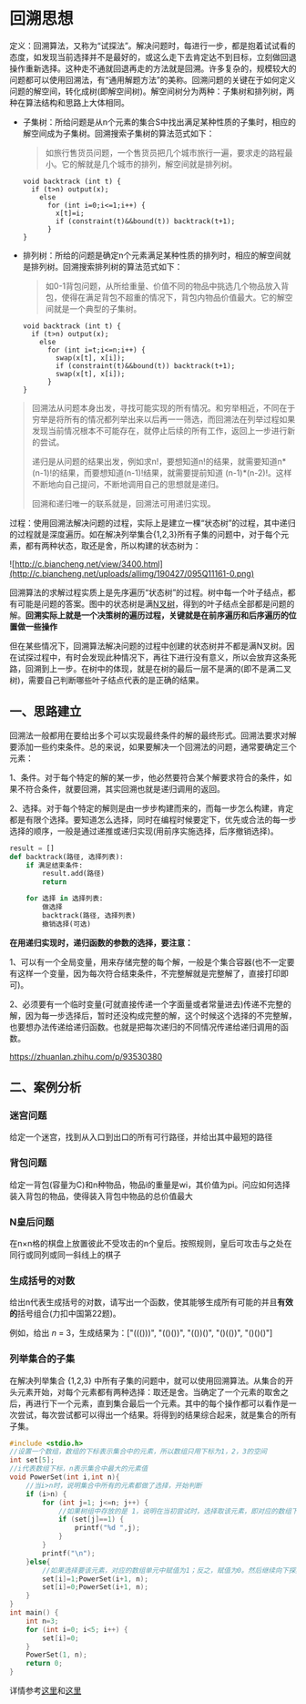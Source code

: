 # 回溯思想

定义：回溯算法，又称为“试探法”。解决问题时，每进行一步，都是抱着试试看的态度，如发现当前选择并不是最好的，或这么走下去肯定达不到目标，立刻做回退操作重新选择。这种走不通就回退再走的方法就是回溯。许多复杂的，规模较大的问题都可以使用回溯法，有“通用解题方法”的美称。回溯问题的关键在于如何定义问题的解空间，转化成树(即解空间树)。解空间树分为两种：子集树和排列树，两种在算法结构和思路上大体相同。

+ 子集树：所给问题是从n个元素的集合S中找出满足某种性质的子集时，相应的解空间成为子集树。回溯搜索子集树的算法范式如下：

  > 如旅行售货员问题，一个售货员把几个城市旅行一遍，要求走的路程最小。它的解就是几个城市的排列，解空间就是排列树。

  ```
  void backtrack (int t) {  
    if (t>n) output(x);  
      else  
        for (int i=0;i<=1;i++) {  
          x[t]=i;  
          if (constraint(t)&&bound(t)) backtrack(t+1);  
        }  
  }
  ```
  
+ 排列树：所给的问题是确定n个元素满足某种性质的排列时，相应的解空间就是排列树。回溯搜索排列树的算法范式如下：

  > 如0-1背包问题，从所给重量、价值不同的物品中挑选几个物品放入背包，使得在满足背包不超重的情况下，背包内物品价值最大。它的解空间就是一个典型的子集树。

  ```
  void backtrack (int t) {  
    if (t>n) output(x);  
      else  
        for (int i=t;i<=n;i++) {  
          swap(x[t], x[i]);  
          if (constraint(t)&&bound(t)) backtrack(t+1);  
          swap(x[t], x[i]);  
        }  
  }
  ```

> 回溯法从问题本身出发，寻找可能实现的所有情况。和穷举相近，不同在于穷举是将所有的情况都列举出来以后再一一筛选，而回溯法在列举过程如果发现当前情况根本不可能存在，就停止后续的所有工作，返回上一步进行新的尝试。
>
> 递归是从问题的结果出发，例如求n!，要想知道n!的结果，就需要知道n\*(n-1)!的结果，而要想知道(n-1)!结果，就需要提前知道 (n-1)\*(n-2)!。这样不断地向自己提问，不断地调用自己的思想就是递归。
>
> 回溯和递归唯一的联系就是，回溯法可用递归实现。

过程：使用回溯法解决问题的过程，实际上是建立一棵“状态树”的过程，其中递归的过程就是深度遍历。如在解决列举集合{1,2,3}所有子集的问题中，对于每个元素，都有两种状态，取还是舍，所以构建的状态树为：

![http://c.biancheng.net/view/3400.html](http://c.biancheng.net/uploads/allimg/190427/095Q11161-0.png)

回溯算法的求解过程实质上是先序遍历“状态树”的过程。树中每一个叶子结点，都有可能是问题的答案。图中的状态树是满[N叉树](http://c.biancheng.net/view/3384.html)，得到的叶子结点全部都是问题的解。**回溯实际上就是一个决策树的遍历过程，关键就是在前序遍历和后序遍历的位置做一些操作**

但在某些情况下，回溯算法解决问题的过程中创建的状态树并不都是满N叉树。因在试探过程中，有时会发现此种情况下，再往下进行没有意义，所以会放弃这条死路，回溯到上一步。在树中的体现，就是在树的最后一层不是满的(即不是满二叉树)，需要自己判断哪些叶子结点代表的是正确的结果。

## 一、思路建立

回溯法一般都用在要给出多个可以实现最终条件的解的最终形式。回溯法要求对解要添加一些约束条件。总的来说，如果要解决一个回溯法的问题，通常要确定三个元素：

1、条件。对于每个特定的解的某一步，他必然要符合某个解要求符合的条件，如果不符合条件，就要回溯，其实回溯也就是递归调用的返回。

2、选择。对于每个特定的解则是由一步步构建而来的，而每一步怎么构建，肯定都是有限个选择。要知道怎么选择，同时在编程时候要定下，优先或合法的每一步选择的顺序，一般是通过递推或递归实现(用前序实施选择，后序撤销选择)。

```python
result = []
def backtrack(路径, 选择列表):
    if 满足结束条件:
        result.add(路径)
        return

    for 选择 in 选择列表:
        做选择
        backtrack(路径, 选择列表)
        撤销选择(可选)
```

**在用递归实现时，递归函数的参数的选择，要注意：**

1、可以有一个全局变量，用来存储完整的每个解，一般是个集合容器(也不一定要有这样一个变量，因为每次符合结束条件，不完整解就是完整解了，直接打印即可)。

2、必须要有一个临时变量(可就直接传递一个字面量或者常量进去)传递不完整的解，因为每一步选择后，暂时还没构成完整的解，这个时候这个选择的不完整解，也要想办法传递给递归函数。也就是把每次递归的不同情况传递给递归调用的函数。

https://zhuanlan.zhihu.com/p/93530380

## 二、案例分析

### 迷宫问题

给定一个迷宫，找到从入口到出口的所有可行路径，并给出其中最短的路径

### 背包问题

给定一背包(容量为C)和n种物品，物品i的重量是wi，其价值为pi。问应如何选择装入背包的物品，使得装入背包中物品的总价值最大

### N皇后问题

在n×n格的棋盘上放置彼此不受攻击的n个皇后。按照规则，皇后可攻击与之处在同行或同列或同一斜线上的棋子

### 生成括号的对数

给出n代表生成括号的对数，请写出一个函数，使其能够生成所有可能的并且**有效的**括号组合(力扣中国第22题)。

例如，给出 *n* = 3，生成结果为：["((()))", "(()())", "(())()", "()(())", "()()()"]

### 列举集合的子集

在解决列举集合 {1,2,3} 中所有子集的问题中，就可以使用回溯算法。从集合的开头元素开始，对每个元素都有两种选择：取还是舍。当确定了一个元素的取舍之后，再进行下一个元素，直到集合最后一个元素。其中的每个操作都可以看作是一次尝试，每次尝试都可以得出一个结果。将得到的结果综合起来，就是集合的所有子集。

```c
#include <stdio.h>
//设置一个数组，数组的下标表示集合中的元素，所以数组只用下标为1，2，3的空间
int set[5];
//i代表数组下标，n表示集合中最大的元素值
void PowerSet(int i,int n){
    //当i>n时，说明集合中所有的元素都做了选择，开始判断
    if (i>n) {
        for (int j=1; j<=n; j++) {
            //如果树组中存放的是 1，说明在当初尝试时，选择取该元素，即对应的数组下标，所以，可以输出
            if (set[j]==1) {
                printf("%d ",j);
            }
        }
        printf("\n");
    }else{
        //如果选择要该元素，对应的数组单元中赋值为1；反之，赋值为0。然后继续向下探索
        set[i]=1;PowerSet(i+1, n);
        set[i]=0;PowerSet(i+1, n);
    }
}
int main() {
    int n=3;
    for (int i=0; i<5; i++) {
        set[i]=0;
    }
    PowerSet(1, n);
    return 0;
}
```

详情参考[这里](https://zhuanlan.zhihu.com/p/120393175)和[这里](https://blog.csdn.net/weiyuefei/article/details/79316653)

